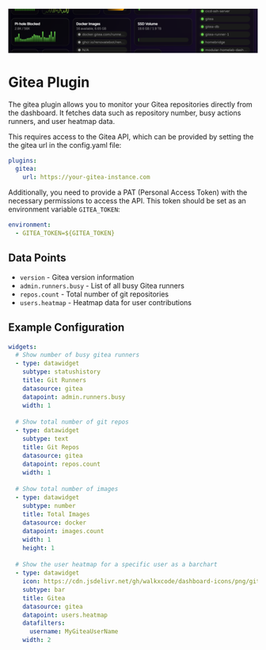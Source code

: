 ![](../images/Banner-1.png)

# Gitea Plugin

The gitea plugin allows you to monitor your Gitea repositories directly from the dashboard. It fetches data such as repository number, busy actions runners, and user heatmap data.

This requires access to the Gitea API, which can be provided by setting the the gitea url in the config.yaml file:

```yaml
plugins:
  gitea:
    url: https://your-gitea-instance.com
```

Additionally, you need to provide a PAT (Personal Access Token) with the necessary permissions to access the API. This token should be set as an environment variable `GITEA_TOKEN`:

```yaml
environment:
  - GITEA_TOKEN=${GITEA_TOKEN}
```

## Data Points

- `version` - Gitea version information
- `admin.runners.busy` - List of all busy Gitea runners
- `repos.count` - Total number of git repositories
- `users.heatmap` - Heatmap data for user contributions

## Example Configuration

```yaml
widgets:
  # Show number of busy gitea runners
  - type: datawidget
    subtype: statushistory
    title: Git Runners
    datasource: gitea
    datapoint: admin.runners.busy
    width: 1

  # Show total number of git repos
  - type: datawidget
    subtype: text
    title: Git Repos
    datasource: gitea
    datapoint: repos.count
    width: 1

  # Show total number of images
  - type: datawidget
    subtype: number
    title: Total Images
    datasource: docker
    datapoint: images.count
    width: 1
    height: 1

  # Show the user heatmap for a specific user as a barchart
  - type: datawidget
    icon: https://cdn.jsdelivr.net/gh/walkxcode/dashboard-icons/png/gitea.png
    subtype: bar
    title: Gitea
    datasource: gitea
    datapoint: users.heatmap
    datafilters:
      username: MyGiteaUserName
    width: 2
```
